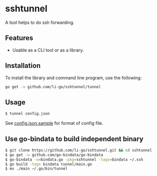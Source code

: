 # sshtunnel

A tool helps to do ssh forwarding.

## Features

* Usable as a CLI tool or as a library.

## Installation

To install the library and command line program, use the following:

```bash
go get -u github.com/li-go/sshtunnel/tunnel
```

## Usage

```bash
$ tunnel config.json
```

See [config.json.sample](tunnel/config.json.sample) for format of config file.

## Use go-bindata to build independent binary

```bash
$ git clone https://github.com/li-go/sshtunnel.git && cd sshtunnel
$ go get -u github.com/go-bindata/go-bindata
$ go-bindata -o=bindata.go -pkg=sshtunnel -tags=bindata ~/.ssh
$ go build -tags bindata tunnel/main.go
$ mv ./main ~/.go/bin/tunnel
```

